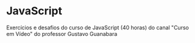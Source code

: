 # JavaScript
 Exercícios e desafios do curso de JavaScript (40 horas) do canal "Curso em Vídeo" do professor Gustavo Guanabara
